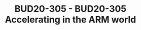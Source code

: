 ---
categories:
- BUD20
image:
  featured: 'true'
  path: https://static.linaro.org/connect/bud20/images/BUD20-305.png
session_id: BUD20-305
session_speakers:
- speaker_bio: ''
  speaker_company: ''
  speaker_image: ''
  speaker_name: Yikun Jiang
  speaker_position: ''
  speaker_role: speaker
session_track: Tools
tag: session
tags: Tools
title: BUD20-305 - BUD20-305 Accelerating in the ARM world
---